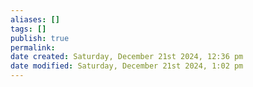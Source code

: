 ```yaml
---
aliases: []
tags: []
publish: true
permalink:
date created: Saturday, December 21st 2024, 12:36 pm
date modified: Saturday, December 21st 2024, 1:02 pm
---
```

  